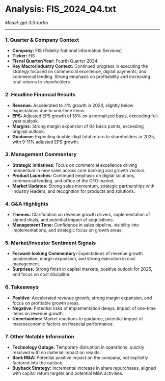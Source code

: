 # Analysis: FIS_2024_Q4.txt

*Model: gpt-3.5-turbo*

---

### 1. Quarter & Company Context
- **Company:** FIS (Fidelity National Information Services)
- **Ticker:** FIS
- **Fiscal Quarter/Year:** Fourth Quarter 2024
- **Key Macro/Industry Context:** Continued progress in executing the strategy focused on commercial excellence, digital payments, and commercial lending. Strong emphasis on profitability and increasing total returns to shareholders.

### 2. Headline Financial Results
- **Revenue:** Accelerated to 4% growth in 2024, slightly below expectations due to one-time items.
- **EPS:** Adjusted EPS growth of 18% on a normalized basis, exceeding full-year outlook.
- **Margins:** Strong margin expansion of 64 basis points, exceeding original outlook.
- **Guidance:** Expecting double-digit total return to shareholders in 2025, with 9-11% adjusted EPS growth.

### 3. Management Commentary
- **Strategic Initiatives:** Focus on commercial excellence driving momentum in new sales across core banking and growth vectors.
- **Product Launches:** Continued emphasis on digital solutions, commercial lending, and office of the CFO market.
- **Market Updates:** Strong sales momentum, strategic partnerships with industry leaders, and recognition for products and solutions.

### 4. Q&A Highlights
- **Themes:** Clarification on revenue growth drivers, implementation of signed deals, and potential impact of acquisitions.
- **Management Tone:** Confidence in sales pipeline, visibility into implementations, and strategic focus on growth areas.

### 5. Market/Investor Sentiment Signals
- **Forward-looking Commentary:** Expectations of revenue growth acceleration, margin expansion, and strong execution in cost management.
- **Surprises:** Strong finish in capital markets, positive outlook for 2025, and focus on cost discipline.

### 6. Takeaways
- **Positive:** Accelerated revenue growth, strong margin expansion, and focus on profitable growth areas.
- **Negative:** Potential risks of implementation delays, impact of one-time items on revenue growth.
- **Uncertainties:** Market reactions to guidance, potential impact of macroeconomic factors on financial performance.

### 7. Other Notable Information
- **Technology Outage:** Temporary disruption in operations, quickly resolved with no material impact on results.
- **Bank M&A:** Potential positive impact on the company, not explicitly factored into the outlook.
- **Buyback Strategy:** Incremental increase in share repurchases, aligned with capital return targets and potential M&A activities.